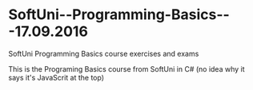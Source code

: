 # SoftUni--Programming-Basics---17.09.2016
SoftUni Programming Basics course exercises and exams

This is the Programing Basics course from SoftUni in C# (no idea why it says it's JavaScrit at the top)
